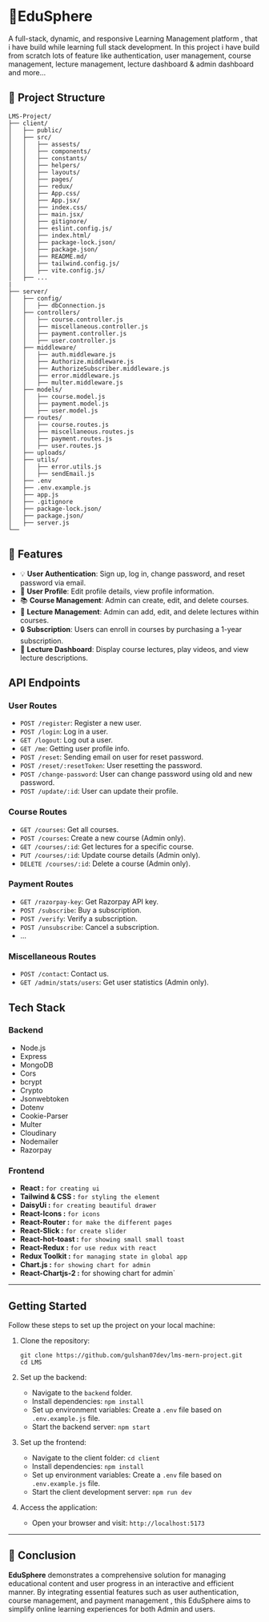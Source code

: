
 # 🍳EduSphere

A full-stack, dynamic, and responsive Learning Management  platform , that i have build while learning full stack development. In this project i have build from scratch lots of feature like authentication, user management, course management, lecture management, lecture dashboard & admin dashboard and more...


## 📂 Project Structure

```
LMS-Project/
├── client/
│   ├── public/
│   ├── src/
│   │   ├── assests/
│   │   ├── components/
│   │   ├── constants/
│   │   ├── helpers/
│   │   ├── layouts/
│   │   ├── pages/ 
│   │   ├── redux/
│   │   ├── App.css/
│   │   ├── App.jsx/
│   │   ├── index.css/
│   │   ├── main.jsx/
│   │   ├── gitignore/
│   │   ├── eslint.config.js/
│   │   ├── index.html/
│   │   ├── package-lock.json/
│   │   ├── package.json/
│   │   ├── README.md/
│   │   ├── tailwind.config.js/
│   │   ├── vite.config.js/
│   ├── ...
|
├── server/
│   ├── config/
│   │   ├── dbConnection.js 
│   ├── controllers/
│   │   ├── course.controller.js
│   │   ├── miscellaneous.controller.js
│   │   ├── payment.controller.js
│   │   ├── user.controller.js
│   ├── middleware/
│   │   ├── auth.middleware.js
│   │   ├── Authorize.middleware.js
│   │   ├── AuthorizeSubscriber.middleware.js
│   │   ├── error.middleware.js
│   │   ├── multer.middleware.js
│   ├── models/
│   │   ├── course.model.js
│   │   ├── payment.model.js
│   │   ├── user.model.js
│   ├── routes/
│   │   ├── course.routes.js
│   │   ├── miscellaneous.routes.js
│   │   ├── payment.routes.js
│   │   ├── user.routes.js
│   ├── uploads/
│   ├── utils/
│   │   ├── error.utils.js
│   │   ├── sendEmail.js
│   ├── .env
│   ├── .env.example.js
│   ├── app.js
│   ├── .gitignore
│   ├── package-lock.json/
│   ├── package.json/
│   ├── server.js
└──
```

## 🌟 Features

- 💡 **User Authentication**: Sign up, log in, change password, and reset password via email.
- 🙋 **User Profile**: Edit profile details, view profile information.
- 📚 **Course Management**: Admin can create, edit, and delete courses.
- 📝 **Lecture Management**: Admin can add, edit, and delete lectures within courses.
- 🔒 **Subscription**: Users can enroll in courses by purchasing a 1-year subscription.
- 🎥 **Lecture Dashboard**: Display course lectures, play videos, and view lecture descriptions.

  
## API Endpoints

### User Routes

- `POST /register`: Register a new user.
- `POST /login`: Log in a user.
- `GET /logout`: Log out a user.
- `GET /me`: Getting user profile info.
- `POST /reset`: Sending email on user for reset password.
- `POST /reset/:resetToken`: User resetting the password.
- `POST /change-password`: User can change password using old and new password.
- `POST /update/:id`: User can update their profile.

### Course Routes

- `GET /courses`: Get all courses.
- `POST /courses`: Create a new course (Admin only).
- `GET /courses/:id`: Get lectures for a specific course.
- `PUT /courses/:id`: Update course details (Admin only).
- `DELETE /courses/:id`: Delete a course (Admin only).

### Payment Routes

- `GET /razorpay-key`: Get Razorpay API key.
- `POST /subscribe`: Buy a subscription.
- `POST /verify`: Verify a subscription.
- `POST /unsubscribe`: Cancel a subscription.
- ...

### Miscellaneous Routes

- `POST /contact`: Contact us.
- `GET /admin/stats/users`: Get user statistics (Admin only).

## Tech Stack

### Backend

- Node.js
- Express
- MongoDB
- Cors
- bcrypt
- Crypto
- Jsonwebtoken
- Dotenv
- Cookie-Parser
- Multer
- Cloudinary
- Nodemailer
- Razorpay

### Frontend

- **React :** `for creating ui`
- **Tailwind & CSS :** `for styling the element`
- **DaisyUi :** `for creating beautiful drawer`
- **React-Icons :** `for icons` 
- **React-Router :** `for make the different pages`
- **React-Slick :** `for create slider` 
- **React-hot-toast :** `for showing small small toast`
- **React-Redux :** `for use redux with react`
- **Redux Toolkit :** `for managing state in global app`
- **Chart.js :** `for showing chart for admin`
- **React-Chartjs-2 :** for showing chart for admin`

---

## Getting Started

Follow these steps to set up the project on your local machine:

1. Clone the repository:
   ```
   git clone https://github.com/gulshan07dev/lms-mern-project.git
   cd LMS
   ```

2. Set up the backend:
   - Navigate to the `backend` folder.
   - Install dependencies: `npm install`
   - Set up environment variables: Create a `.env` file based on `.env.example.js` file.
   - Start the backend server: `npm start`

3. Set up the frontend:
   - Navigate to the client folder: `cd client`
   - Install dependencies: `npm install`
   - Set up environment variables: Create a `.env` file based on `.env.example.js` file.
   - Start the client development server: `npm run dev`

4. Access the application:
   - Open your browser and visit: `http://localhost:5173`

---






## 📝 Conclusion
**EduSphere** demonstrates a comprehensive solution for managing educational content and user progress in an interactive and efficient manner. By integrating essential features such as user authentication, course management,  and payment management , this EduSphere aims to simplify online learning experiences for both Admin and users.
